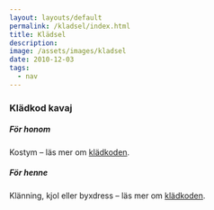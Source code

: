 ```yaml
---
layout: layouts/default
permalink: /kladsel/index.html
title: Klädsel
description:
image: /assets/images/kladsel
date: 2010-12-03
tags:
  - nav
---
```


### Klädkod kavaj

##### För honom

Kostym – läs mer om <a href="https://www.careofcarl.com/sv/carlmagazine/stilkunskap/2017/11/18/kladkoden-kavaj.html" target="_blank" rel="noreferrer">klädkoden</a>.


##### För henne
Klänning, kjol eller byxdress – läs mer om <a href="https://www.damernasvarld.se/kladkod-vad-betyder-sommarfin-mork-kostym-och-smoking/" target="_blank" rel="noreferrer">klädkoden</a>.
